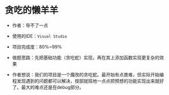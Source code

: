 # 贪吃的懒羊羊

- 作者：导不了一点

- 使用的IDE：`Visual Studio`

- 项目完成度：80%~99%

- 做题思路：先把基础功能（贪吃蛇）实现，再在其上添加函数实现更复杂的效果

- 作者想说：我们的项目是一个魔改的贪吃蛇。最开始有点畏难，但实际开始编程发现遇到的问题都可以解决，按部就班地一点点把预想的功能实现出来就好了。最大的难点还是在debug部分。

